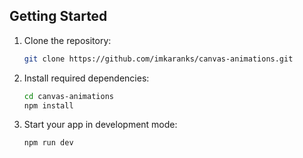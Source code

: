 ## Getting Started

1. Clone the repository:

   ```bash
   git clone https://github.com/imkaranks/canvas-animations.git
   ```

1. Install required dependencies:

   ```bash
   cd canvas-animations
   npm install
   ```

1. Start your app in development mode:
   ```bash
   npm run dev
   ```

